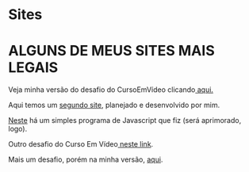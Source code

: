 # Sites
<h1>ALGUNS DE MEUS SITES MAIS LEGAIS</h1>
 <p>Veja minha versão do desafio do CursoEmVídeo clicando<a href="https://guibaumer.github.io/EstudosHTML/estudos-html/desafio/index.html"> aqui.</a></p>
 <p>Aqui temos um <a href="https://guibaumer.github.io/Sites/Carnotauro/index.html">segundo site</a>, planejado e desenvolvido por mim.</p>
 <p><a href="https://guibaumer.github.io/Sites/Desconto/index.html">Neste</a> há um simples programa de Javascript que fiz (será aprimorado, logo).</p>
 <p>Outro desafio do Curso Em Vídeo<a href="https://guibaumer.github.io/Sites/Cordel/index.html"> neste link</a>.</p>
 <p>Mais um desafio, porém na minha versão, <a href="https://guibaumer.github.io/modulo4/iframe/meuProjeto/index.html"> aqui</a>.</p>